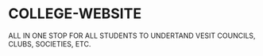 # COLLEGE-WEBSITE
ALL IN ONE STOP FOR ALL STUDENTS TO UNDERTAND VESIT COUNCILS, CLUBS, SOCIETIES, ETC.
